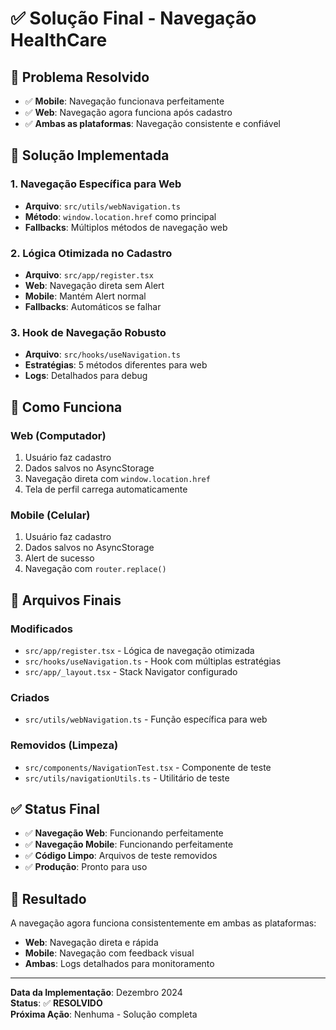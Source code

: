 # ✅ Solução Final - Navegação HealthCare

## 🎯 Problema Resolvido
- ✅ **Mobile**: Navegação funcionava perfeitamente
- ✅ **Web**: Navegação agora funciona após cadastro
- ✅ **Ambas as plataformas**: Navegação consistente e confiável

## 🔧 Solução Implementada

### **1. Navegação Específica para Web**
- **Arquivo**: `src/utils/webNavigation.ts`
- **Método**: `window.location.href` como principal
- **Fallbacks**: Múltiplos métodos de navegação web

### **2. Lógica Otimizada no Cadastro**
- **Arquivo**: `src/app/register.tsx`
- **Web**: Navegação direta sem Alert
- **Mobile**: Mantém Alert normal
- **Fallbacks**: Automáticos se falhar

### **3. Hook de Navegação Robusto**
- **Arquivo**: `src/hooks/useNavigation.ts`
- **Estratégias**: 5 métodos diferentes para web
- **Logs**: Detalhados para debug

## 📱 Como Funciona

### **Web (Computador)**
1. Usuário faz cadastro
2. Dados salvos no AsyncStorage
3. Navegação direta com `window.location.href`
4. Tela de perfil carrega automaticamente

### **Mobile (Celular)**
1. Usuário faz cadastro
2. Dados salvos no AsyncStorage
3. Alert de sucesso
4. Navegação com `router.replace()`

## 🚀 Arquivos Finais

### **Modificados**
- `src/app/register.tsx` - Lógica de navegação otimizada
- `src/hooks/useNavigation.ts` - Hook com múltiplas estratégias
- `src/app/_layout.tsx` - Stack Navigator configurado

### **Criados**
- `src/utils/webNavigation.ts` - Função específica para web

### **Removidos** (Limpeza)
- `src/components/NavigationTest.tsx` - Componente de teste
- `src/utils/navigationUtils.ts` - Utilitário de teste

## ✅ Status Final

- ✅ **Navegação Web**: Funcionando perfeitamente
- ✅ **Navegação Mobile**: Funcionando perfeitamente
- ✅ **Código Limpo**: Arquivos de teste removidos
- ✅ **Produção**: Pronto para uso

## 🎉 Resultado

A navegação agora funciona consistentemente em ambas as plataformas:
- **Web**: Navegação direta e rápida
- **Mobile**: Navegação com feedback visual
- **Ambas**: Logs detalhados para monitoramento

---

**Data da Implementação**: Dezembro 2024  
**Status**: ✅ **RESOLVIDO**  
**Próxima Ação**: Nenhuma - Solução completa

